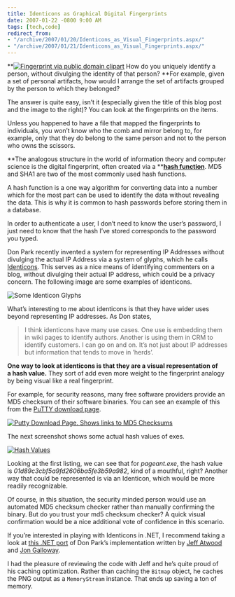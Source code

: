 ```yaml
---
title: Identicons as Graphical Digital Fingerprints
date: 2007-01-22 -0800 9:00 AM
tags: [tech,code]
redirect_from:
- "/archive/2007/01/20/Identicons_as_Visual_Fingerprints.aspx/"
- "/archive/2007/01/21/Identicons_as_Visual_Fingerprints.aspx/"
---
```


**[![Fingerprint via public domain clipart](https://haacked.com/images/haacked_com/WindowsLiveWriter/IdenticonsasVisualFingerprints_CB0/fingerprint_thumb1.png)](https://haacked.com/images/haacked_com/WindowsLiveWriter/IdenticonsasVisualFingerprints_CB0/fingerprint3.png)
How do you uniquely identify a person, without divulging the identity of that person? **For example, given a set of personal artifacts, how would I arrange the set of artifacts grouped by the person to which they belonged?

The answer is quite easy, isn’t it (especially given the title of this blog post and the image to the right)? You can look at the fingerprints on the items.

Unless you happened to have a file that mapped the fingerprints to individuals, you won’t know who the comb and mirror belong to, for example, only that they do belong to the same person and not to the person who owns the scissors.

**The analogous structure in the world of information theory and computer science is the digital fingerprint, often created via a **[**hash function**](http://en.wikipedia.org/wiki/Hash_function "Hash Functions on Wikipedia"). MD5 and SHA1 are two of the most commonly used hash functions.

A hash function is a one way algorithm for converting data into a number which for the most part can be used to identify the data without revealing the data. This is why it is common to hash passwords before storing them in a database.

In order to authenticate a user, I don’t need to know the user’s password, I just need to know that the hash I’ve stored corresponds to the password you typed.

Don Park recently invented a system for representing IP Addresses without divulging the actual IP Address via a system of glyphs, which he calls [Identicons](https://blog.codinghorror.com/identicons-for-net "Identicon Explained").
This serves as a nice means of identifying commenters on a blog, without divulging their actual IP address, which could be a privacy concern. The following image are some examples of identicons.

![Some Identicon Glyphs](https://haacked.com/images/haacked_com/WindowsLiveWriter/IdenticonsasVisualFingerprints_CB0/identiconsamples_thumb1.png)

What’s interesting to me about identicons is that they have wider uses beyond representing IP addresses. As Don states,

> I think identicons have many use cases. One use is embedding them in
> wiki pages to identify authors. Another is using them in CRM to
> identify customers. I can go on and on. It’s not just about IP
> addresses but information that tends to move in ’herds’.

**One way to look at identicons is that they are a visual representation of a hash value.** They sort of add even more weight to the fingerprint analogy by being visual like a real fingerprint.

For example, for security reasons, many free software providers provide an MD5 checksum of their software binaries. You can see an example of this from the [PuTTY download page](http://www.chiark.greenend.org.uk/~sgtatham/putty/download.html "PuTTY Download Page").

[![Putty Download Page. Shows links to MD5 Checksums](https://haacked.com/images/haacked_com/WindowsLiveWriter/IdenticonsasVisualFingerprints_CB0/image0_thumb5.png)](https://haacked.com/images/haacked_com/WindowsLiveWriter/IdenticonsasVisualFingerprints_CB0/image07.png) 

The next screenshot shows some actual hash values of exes.

[![Hash Values](https://haacked.com/images/haacked_com/WindowsLiveWriter/IdenticonsasVisualFingerprints_CB0/image0_thumb9.png)](https://haacked.com/images/haacked_com/WindowsLiveWriter/IdenticonsasVisualFingerprints_CB0/image013.png)

Looking at the first listing, we can see that for *pageant.exe*, the hash value is *01d89c3cbf5a9fd2606ba5fe3b59a982*, kind of a mouthful, right? Another way that could be represented is via an Identicon, which would be more readily recognizable.

Of course, in this situation, the security minded person would use an automated MD5 checksum checker rather than manually confirming the binary. But do you trust your md5 checksum checker? A quick visual confirmation would be a nice additional vote of confidence in this scenario.

If you’re interested in playing with Identicons in .NET, I recommend taking a look at [this .NET
port](http://www.codinghorror.com/blog/archives/000774.html "Identicons for .NET") of Don Park’s implementation written by [Jeff Atwood](http://www.codinghorror.com/blog/ "Jeff Atwood’s blog, Coding Horror") and [Jon Galloway](http://weblogs.asp.net/jgalloway/ "Jon Galloway’s Blog").

I had the pleasure of reviewing the code with Jeff and he’s quite proud of his caching optimization. Rather than caching the `Bitmap` object, he caches the PNG output as a `MemoryStream` instance. That ends up saving a ton of memory.
